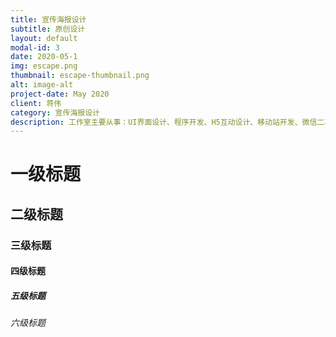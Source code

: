 ```yaml
---
title: 宣传海报设计
subtitle: 原创设计
layout: default
modal-id: 3
date: 2020-05-1
img: escape.png
thumbnail: escape-thumbnail.png
alt: image-alt
project-date: May 2020
client: 蒋伟
category: 宣传海报设计
description: 工作室主要从事：UI界面设计、程序开发、H5互动设计、移动站开发、微信二次开发、电商开发、小程序开发、域名注册、网站维护等服务;为客户量身定做个性化网站，精心为客户打造称心如意的网络家园。
---
```

# 一级标题
## 二级标题
### 三级标题
#### 四级标题
##### 五级标题
###### 六级标题